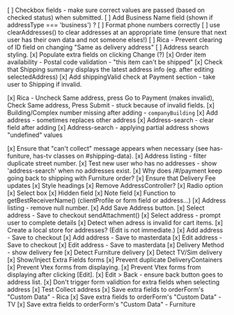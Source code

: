 [ ] Checkbox fields - make sure correct values are passed (based on checked status) when submitted.
[ ] Add Business Name field (shown if addressType === 'business') ?
[ ] Format phone numbers correctly
[ ] use clearAddresses() to clear addresses at an appropriate time (ensure that next user has their own data and not someone elses!)
[ ] Rica - Prevent clearing of ID field on changing "Same as delivery address"
[ ] Address search styling.
[x] Populate extra fields on clicking Change (?)
[x] Order item availability - Postal code validation - "this item can't be shipped"
[x] Check that Shipping summary displays the latest address info (eg. after editing selectedAddress)
[x] Add shippingValid check at Payment section - take user to Shipping if invalid.

[x] Rica - Uncheck Same address, press Go to Payment (makes invalid), Check Same address, Press Submit - stuck because of invalid fields.
[x] Building/Complex number missing after adding - `companyBuilding`
[x] Add address - sometimes replaces other address
[x] Address-search - clear field after adding
[x] Address-search - applying partial address shows "undefined" values

[x] Ensure that "can't collect" message appears when necessary (see has-funiture, has-tv classes on #shipping-data).
[x] Address listing - filter duplicate street number.
[x] Test new user who has no addresses - show 'address-search' when no addresses exist.
[x] Why does /#/payment keep going back to shipping with Furniture order?
[x] Ensure that Delivery Fee updates
[x] Style headings
[x] Remove AddressController?
[x] Radio option
[x] Select box
[x] Hidden field
[x] Note field
[x] Function to getBestReceiverName() (clientProfile or form field or address...)
[x] Address listing - remove null number.
[x] Add Save Address button.
[x] Select address - Save to checkout sendAttachment()
[x] Select address - prompt user to complete details
[x] Detect when adress is invalid for cart items.
[x] Create a local store for addresses? (Edit is not immediate.)
[x] Add address - Save to checkout
[x] Add address - Save to masterdata
[x] Edit address - Save to checkout
[x] Edit address - Save to masterdata
[x] Delivery Method - show delivery fee
[x] Detect Furniture delivery
[x] Detect TV/Sim delivery
[x] Show/Inject Extra Fields forms
[x] Prevent duplicate DeliveryContainers
[x] Prevent Vtex forms from displaying.
[x] Prevent Vtex forms from displaying after clicking [Edit].
[x] Edit > Back - ensure back button goes to address list.
[x] Don't trigger form validtion for extra fields when selecting address
[x] Test Collect address
[x] Save extra fields to orderForm's "Custom Data" - Rica
[x] Save extra fields to orderForm's "Custom Data" - TV
[x] Save extra fields to orderForm's "Custom Data" - Furniture
